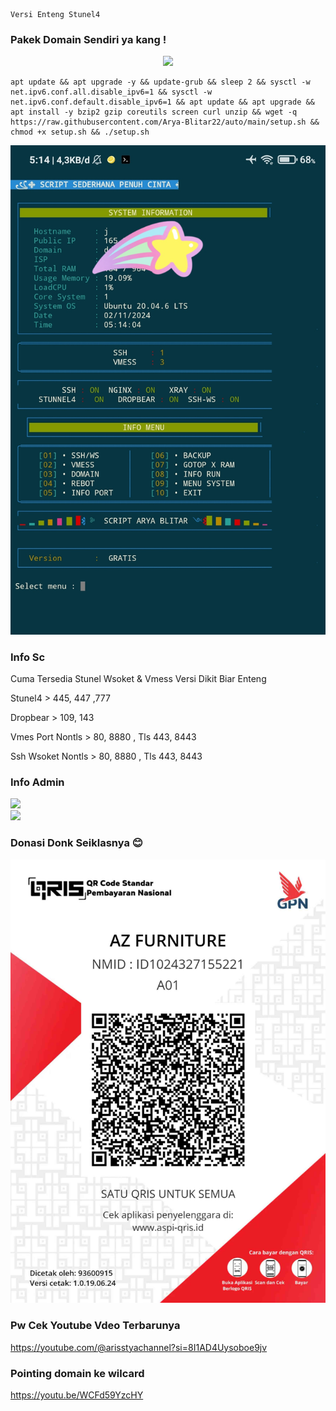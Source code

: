 ````
Versi Enteng Stunel4
````

### Pakek Domain Sendiri ya kang !

<p align="center">
<img src="https://readme-typing-svg.herokuapp.com?color=%2336BCF7&center=true&vCenter=true&lines=H+A+P+P+Y+++N+E+W+++Y+Y+E+A+R++2025" />
</p>

````
apt update && apt upgrade -y && update-grub && sleep 2 && sysctl -w net.ipv6.conf.all.disable_ipv6=1 && sysctl -w net.ipv6.conf.default.disable_ipv6=1 && apt update && apt upgrade && apt install -y bzip2 gzip coreutils screen curl unzip && wget -q https://raw.githubusercontent.com/Arya-Blitar22/auto/main/setup.sh && chmod +x setup.sh && ./setup.sh
````
![logo](https://raw.githubusercontent.com/Arya-Blitar22/auto/main/scp.png)


### Info Sc

Cuma Tersedia Stunel Wsoket & Vmess
Versi Dikit Biar Enteng

Stunel4 > 445, 447 ,777

Dropbear > 109, 143

Vmes Port Nontls > 80, 8880 , Tls 443, 8443

Ssh Wsoket Nontls > 80, 8880 , Tls 443, 8443

### Info Admin
<a href="https://t.me/AryaBlitar" target=”_blank”><img src="https://img.shields.io/static/v1?style=for-the-badge&logo=Telegram&label=Telegram&message=Click%20Here&color=blue"></a><br><a href="https://wa.me/6287721815317" target=”_blank”><img src="https://img.shields.io/static/v1?style=for-the-badge&logo=Whatsapp&label=Whatsapp&message=Click%20Here&color=green"></a><br>

### Donasi Donk Seiklasnya 😊

![logo](https://raw.githubusercontent.com/Arya-Blitar22/st-pusat/main/scc.png)

### Pw Cek Youtube Vdeo Terbarunya

https://youtube.com/@arisstyachannel?si=8I1AD4Uysoboe9jv

### Pointing domain ke wilcard

https://youtu.be/WCFd59YzcHY

